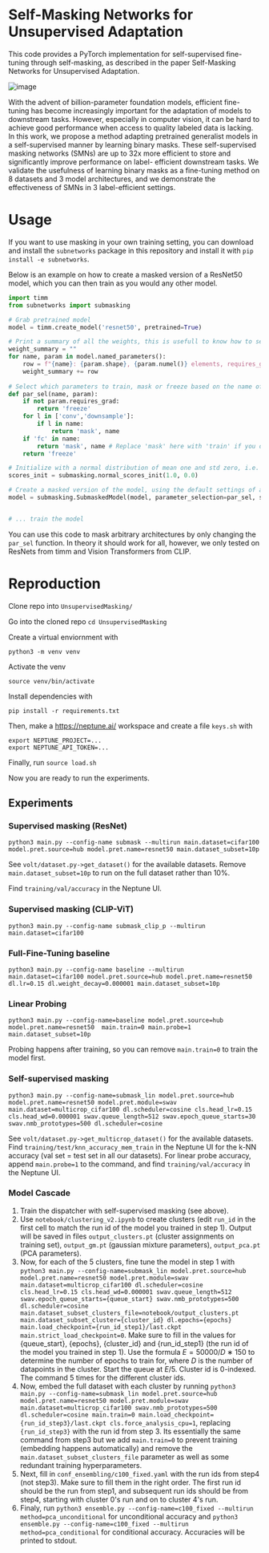 # Self-Masking Networks for Unsupervised Adaptation

This code provides a PyTorch implementation for self-supervised fine-tuning through self-masking, as described in the paper Self-Masking Networks for Unsupervised Adaptation.

![image](https://github.com/alvitawa/UnsupervisedMasking/assets/10909323/8196e960-da4e-45ec-8221-1c5caa71dbef)

With the advent of billion-parameter foundation models, efficient fine-tuning has become
increasingly important for the adaptation of models to downstream tasks. However, especially
in computer vision, it can be hard to achieve good performance when access to quality labeled
data is lacking. In this work, we propose a method adapting pretrained generalist models in
a self-supervised manner by learning binary masks. These self-supervised masking networks
(SMNs) are up to 32x more efficient to store and significantly improve performance on label-
efficient downstream tasks. We validate the usefulness of learning binary masks as a fine-tuning
method on 8 datasets and 3 model architectures, and we demonstrate the effectiveness of SMNs
in 3 label-efficient settings.

# Usage

If you want to use masking in your own training setting, you can download and install the `subnetworks` package in this repository and install it with `pip install -e subnetworks`.

Below is an example on how to create a masked version of a ResNet50 model, which you can then train as you would any other model. 

```python
import timm
from subnetworks import submasking

# Grab pretrained model
model = timm.create_model('resnet50', pretrained=True)

# Print a summary of all the weights, this is usefull to know how to set up the parameter selection function below
weight_summary = ""
for name, param in model.named_parameters():
    row = f"{name}: {param.shape}, {param.numel()} elements, requires_grad={param.requires_grad}\n"
    weight_summary += row
    
# Select which parameters to train, mask or freeze based on the name of the parameter.
def par_sel(name, param):
    if not param.requires_grad:
        return 'freeze'
    for l in ['conv','downsample']:
        if l in name:
            return 'mask', name
    if 'fc' in name:
        return 'mask', name # Replace 'mask' here with 'train' if you don't want to mask the fc layer
    return 'freeze'

# Initialize with a normal distribution of mean one and std zero, i.e. initialize every score to a 1.0
scores_init = submasking.normal_scores_init(1.0, 0.0)

# Create a masked version of the model, using the default settings of a threshold of 0 
model = submasking.SubmaskedModel(model, parameter_selection=par_sel, scores_init=scores_init, shell_mode='replace')


# ... train the model
```

You can use this code to mask arbitrary architectures by only changing the `par_sel` function. In theory it should work for all, however, we only tested on ResNets from timm and Vision Transformers from CLIP.

# Reproduction

Clone repo into `UnsupervisedMasking/`

Go into the cloned repo `cd UnsupervisedMasking`

Create a virtual enviornment with

`python3 -m venv venv`

Activate the venv

`source venv/bin/activate`

Install dependencies with

`pip install -r requirements.txt`

Then, make a https://neptune.ai/ workspace and create a file `keys.sh` with

```
export NEPTUNE_PROJECT=...
export NEPTUNE_API_TOKEN=...
```

Finally, run `source load.sh`

Now you are ready to run the experiments.

## Experiments
### Supervised masking (ResNet)
`python3 main.py --config-name submask --multirun main.dataset=cifar100 model.pret.source=hub model.pret.name=resnet50 main.dataset_subset=10p`

See `volt/dataset.py->get_dataset()` for the available datasets.
Remove `main.dataset_subset=10p` to run on the full dataset rather than 10%.

Find `training/val/accuracy` in the Neptune UI.

### Supervised masking (CLIP-ViT)
`python3 main.py --config-name submask_clip_p --multirun main.dataset=cifar100`


### Full-Fine-Tuning baseline
`python3 main.py --config-name baseline --multirun main.dataset=cifar100 model.pret.source=hub model.pret.name=resnet50 dl.lr=0.15 dl.weight_decay=0.000001 main.dataset_subset=10p`

### Linear Probing
`python3 main.py --config-name=baseline model.pret.source=hub model.pret.name=resnet50  main.train=0 main.probe=1 main.dataset_subset=10p`

Probing happens after training, so you can remove `main.train=0` to train the model first.

### Self-supervised masking
`python3 main.py --config-name=submask_lin model.pret.source=hub model.pret.name=resnet50 model.pret.module=swav main.dataset=multicrop_cifar100 dl.scheduler=cosine cls.head_lr=0.15 cls.head_wd=0.000001 swav.queue_length=512 swav.epoch_queue_starts=30 swav.nmb_prototypes=500 dl.scheduler=cosine`

See `volt/dataset.py->get_multicrop_dataset()` for the available datasets.
Find `training/test/knn_accuracy_mem_train` in the Neptune UI for the k-NN accuracy (val set = test set in all our datasets).
For linear probe accuracy, append `main.probe=1` to the command, and find `training/val/accuracy` in the Neptune UI.

### Model Cascade
1. Train the dispatcher with self-supervised masking (see above).
2. Use `notebook/clustering_v2.ipynb` to create clusters (edit `run_id` in the first cell to match the run id of the model you trained in step 1). Output will be saved in files `output_clusters.pt` (cluster assignments on training set), `output_gm.pt` (gaussian mixture parameters), `output_pca.pt` (PCA parameters).
3. Now, for each of the 5 clusters, fine tune the model in step 1 with `python3 main.py --config-name=submask_lin model.pret.source=hub model.pret.name=resnet50 model.pret.module=swav main.dataset=multicrop_cifar100 dl.scheduler=cosine cls.head_lr=0.15 cls.head_wd=0.000001 swav.queue_length=512 swav.epoch_queue_starts={queue_start} swav.nmb_prototypes=500 dl.scheduler=cosine main.dataset_subset_clusters_file=notebook/output_clusters.pt main.dataset_subset_cluster={cluster_id} dl.epochs={epochs} main.load_checkpoint={run_id_step1}/last.ckpt main.strict_load_checkpoint=0`. Make sure to fill in the values for {queue_start}, {epochs}, {cluster_id} and {run_id_step1} (the run id of the model you trained in step 1). Use the formula $E = 50000/D ∗ 150$ to determine the number of epochs to train for, where $D$ is the number of datapoints in the cluster. Start the queue at $E/5$. Cluster id is 0-indexed. The command 5 times for the different cluster ids.
4. Now, embed the full dataset with each cluster by running `python3 main.py --config-name=submask_lin model.pret.source=hub model.pret.name=resnet50 model.pret.module=swav main.dataset=multicrop_cifar100 swav.nmb_prototypes=500 dl.scheduler=cosine main.train=0 main.load_checkpoint={run_id_step3}/last.ckpt cls.force_analysis_cpu=1`, replacing `{run_id_step3}` with the run id from step 3. Its essentially the same command from step3 but we add `main.train=0` to prevent training (embedding happens automatically) and remove the `main.dataset_subset_clusters_file` parameter as well as some redundant training hyperparameters.
5. Next, fill in `conf_ensembling/c100_fixed.yaml` with the run ids from step4 (not step3). Make sure to fill them in the right order. The first run id should be the run from step1, and subsequent run ids should be from step4, starting with cluster 0's run and on to cluster 4's run.
6. Finaly, run `python3 ensemble.py --config-name=c100_fixed --multirun method=pca_unconditional` for unconditional accuracy and `python3 ensemble.py --config-name=c100_fixed --multirun method=pca_conditional` for conditional accuracy. Accuracies will be printed to stdout.
